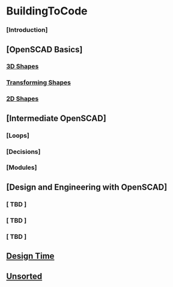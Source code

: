 # BuildingToCode

### [Introduction]
## [OpenSCAD Basics]
### [3D Shapes](3D-Shapes/3D-Shapes.md)
### [Transforming Shapes](Transforming-Shapes/Transforming-Shapes.md)
### [2D Shapes](2D-Shapes/2D-Shapes.md)
## [Intermediate OpenSCAD]
### [Loops] 
### [Decisions]
### [Modules]
## [Design and Engineering with OpenSCAD]
### [ TBD ] 
### [ TBD ]
### [ TBD ]

## [Design Time](Design-Time/Design-Time.md)

## [Unsorted](unsorted/unsorted.md)

